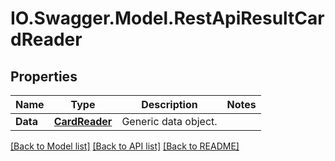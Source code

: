 # IO.Swagger.Model.RestApiResultCardReader
## Properties

Name | Type | Description | Notes
------------ | ------------- | ------------- | -------------
**Data** | [**CardReader**](CardReader.md) | Generic data object. | 

[[Back to Model list]](../README.md#documentation-for-models) [[Back to API list]](../README.md#documentation-for-api-endpoints) [[Back to README]](../README.md)

